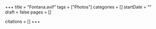 +++
title = "Fontana.avif"
tags = ["Photos"]
categories = []
startDate = ""
draft = false
pages = []

citations = []
+++
